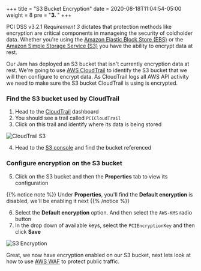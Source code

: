 +++
title = "S3 Bucket Encryption"
date = 2020-08-18T11:04:54-05:00
weight = 8
pre = "<b>3. </b>"
+++

PCI DSS v3.2.1 *Requirement 3* dictates that protection methods like encryption are critical components in manageing the security of coldholder data.  Whether you're using the [Amazon Elastic Block Store (EBS)](https://aws.amazon.com/ebs) or the [Amazon Simple Storage Service (S3)](https://aws.amazon.com/s3/) you have the ability to encrypt data at rest.

Our Jam has deployed an S3 bucket that isn't currently encryption data at rest.  We're going to use [AWS CloudTrail](https://aws.amazon.com/cloudtrail/) to identify the S3 bucket that we will then configure to encrypt data.  As CloudTrail logs all AWS API activity we need to make sure the S3 bucket CloudTrail is using is encrypted.

### Find the S3 bucket used by CloudTrail
1. Head to the [CloudTrail](https://us-west-2.console.aws.amazon.com/cloudtrail/home?region=us-west-2#/dashboard) dashboard
2. You should see a trail called `PCICloudTrail`
3. Click on this trail and identify where its data is being stored

![CloudTrail S3](/images/04-pci-s3-trail.png)

4. Head to the [S3 console](https://s3.console.aws.amazon.com/s3/home?region=us-west-2#) and find the bucket referenced

### Configure encryption on the S3 bucket

5. Click on the S3 bucket and then the **Properties** tab to view its configuration

{{% notice note %}}
Under **Properties**, you'll find the **Default encryption** is disabled, we'll be enabling it next
{{% /notice %}}

6. Select the **Default encryption** option.  And then select the `AWS-KMS` radio button
7. In the drop down of available keys, select the `PCIEncryptionKey` and then click **Save**

![S3 Encryption](/images/04-pci-s3-de.png)

Great, we now have encryption enabled on our S3 bucket, next lets look at how to use [AWS WAF](./waf.html) to protect public traffic.